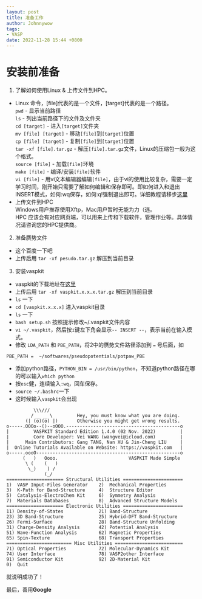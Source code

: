 ```yaml
---
layout: post
title: 准备工作
author: Johnnywow
tags:
- VASP
date: 2022-11-28 15:44 +0800
---
```

# 安装前准备

1. 了解如何使用Linux & 上传文件到HPC。  
  - Linux 命令，[file]代表的是一个文件，[target]代表的是一个路径。  
  `pwd` - 显示当前路径  
  `ls` - 列出当前路径下的文件及文件夹  
  `cd [target]` - 进入`[target]`文件夹  
  `mv [file] [target]` - 移动`[file]`到`[target]`位置  
  `cp [file] [target]` - 复制`[file]`到`[target]`位置  
  `tar -xf [file].tar.gz` - 解压`[file].tar.gz`文件，Linux的压缩包一般为这个格式。  
  `source [file]` - 加载`[file]`环境  
  `make [file]` - 编译/安装`[file]`软件  
  `vi [file]` - 用vi文本编辑器编辑`[file]`，由于vi的使用比较复杂，需要一定学习时间，刚开始只需要了解如何编辑和保存即可。即如何进入和退出INSERT模式，如何:wq保存，如何:q!强制退出即可。详细教程请移步[这里](https://www.runoob.com/linux/linux-vim.html)  
  - 上传文件到HPC  
  Windows用户推荐使用Xftp，Mac用户暂时无能为力（逃。  
  HPC 应该会有对应网页端，可以用来上传和下载软件，管理作业等。具体情况请咨询您的HPC提供商。 
  
2. 准备赝势文件  
  - 这个百度一下吧   
  - 上传后用 `tar -xf pesudo.tar.gz` 解压到当前目录

3. 安装vaspkit  
  - vaspkit的下载地址在[这里](https://vaspkit.com/)  
  - 上传后用 `tar -xf vaspkit.x.x.x.tar.gz` 解压到当前目录   
  - `ls` 一下  
  - `cd [vaspkit.x.x.x]` 进入vaspkit目录  
  - `ls` 一下  
  - `bash setup.sh` 按照提示修改~/.vaspkit文件内容  
  - `vi ~/.vaspkit`，然后按`i`键左下角会显示`-- INSERT --`，表示当前在输入模式。  
  - 修改 `LDA_PATH` 和 `PBE_PATH`，将2中的赝势文件路径添加到 `=` 号后面，如  
  ```
  PBE_PATH =  ~/softwares/pseudopotentials/potpaw_PBE  
  ```  
  - 添加python路径，`PYTHON_BIN = /usr/bin/python`，不知道python路径在哪的可以输入`which python`  
  - 按`esc`健，连续输入`:wq`，回车保存。  
  - `source ~/.bashrc`一下  
  - 这时候输入`vaspkit`会出现  
  ```
            \\\///
           / _  _ \         Hey, you must know what you are doing.
         (| (o)(o) |)       Otherwise you might get wrong results.
 o-----.OOOo--()--oOOO.------------------------------------------o
 |         VASPKIT Standard Edition 1.4.0 (02 Nov. 2022)         |
 |         Core Developer: Vei WANG (wangvei@icloud.com)         |
 |      Main Contributors: Gang TANG, Nan XU & Jin-Cheng LIU     |
 |  Online Tutorials Available on Website: https://vaspkit.com   |
 o-----.oooO-----------------------------------------------------o
        (   )   Oooo.                          VASPKIT Made Simple
         \ (    (   )
          \_)    ) /
                (_/
 ===================== Structural Utilities ======================
 1)  VASP Input-Files Generator    2)  Mechanical Properties
 3)  K-Path for Band-Structure     4)  Structure Editor
 5)  Catalysis-ElectroChem Kit     6)  Symmetry Analysis
 7)  Materials Databases           8)  Advanced Structure Models
 ===================== Electronic Utilities ======================
 11) Density-of-States             21) Band-Structure
 23) 3D Band-Structure             25) Hybrid-DFT Band-Structure
 26) Fermi-Surface                 28) Band-Structure Unfolding
 31) Charge-Density Analysis       42) Potential Analysis
 51) Wave-Function Analysis        62) Magnetic Properties
 65) Spin-Texture                  68) Transport Properties
 ======================== Misc Utilities =========================
 71) Optical Properties            72) Molecular-Dynamics Kit
 74) User Interface                78) VASP2other Interface
 91) Semiconductor Kit             92) 2D-Material Kit
 0)  Quit
  ```
  就说明成功了！

   最后，善用**Google**
